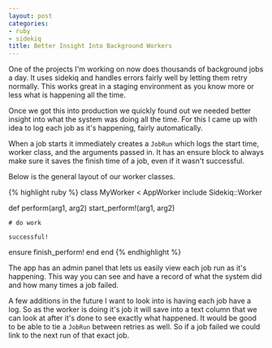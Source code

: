 ```yaml
---
layout: post
categories:
- ruby
- sidekiq
title: Better Insight Into Background Workers
---
```


One of the projects I'm working on now does thousands of background jobs a day. It uses sidekiq and handles errors fairly well by letting them retry normally. This works great in a staging environment as you know more or less what is happening all the time.

Once we got this into production we quickly found out we needed better insight into what the system was doing all the time. For this I came up with idea to log each job as it's happening, fairly automatically.

When a job starts it immediately creates a `JobRun` which logs the start time, worker class, and the arguments passed in. It has an ensure block to always make sure it saves the finish time of a job, even if it wasn't successful.

Below is the general layout of our worker classes.

{% highlight ruby %}
class MyWorker < AppWorker
  include Sidekiq::Worker

  def perform(arg1, arg2)
    start_perform!(arg1, arg2)

    # do work

    successful!
  ensure
    finish_perform!
  end
end
{% endhighlight %}

The app has an admin panel that lets us easily view each job run as it's happening. This way you can see and have a record of what the system did and how many times a job failed.

A few additions in the future I want to look into is having each job have a log. So as the worker is doing it's job it will save into a text column that we can look at after it's done to see exactly what happened. It would be good to be able to tie a `JobRun` between retries as well. So if a job failed we could link to the next run of that exact job.
